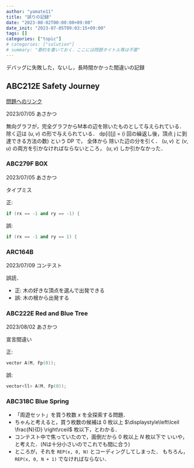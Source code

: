 ```yaml
---
author: "yamate11"
title: "誤りの記録"
date: "2023-08-02T00:00:00+09:00"
date_init: "2023-07-05T09:03:15+09:00"
tags: []
categories: ["topic"]
# categories: ["solution"]
# summary: "要約を書いておく．ここには問題タイトル等は不要" 
---
```


デバッグに失敗した，ないし，長時間かかった間違いの記録

## ABC212E Safety Journey

[問題へのリンク](https://atcoder.jp/contests/abc212/tasks/abc212_e)

2023/07/05 あさかつ

無向グラフが，完全グラフからM本の辺を除いたものとして与えられている．
除く辺は $(u, v)$ の形で与えられている．
dp[i][j] = (i 回の繰返し後，頂点 j に到達できる方法の数) という DP で，
全体から 除いた辺の分を引く．
$(u, v)$ と $(v, u)$ の両方を引かなければならないところ，
$(u, v)$ しか引かなかった．

### ABC279F BOX

2023/07/05 あさかつ

タイプミス

正:
```cpp
if (rx == -1 and ry == -1) {
```

誤:
```cpp
if (rx == -1 and ry == 1) {
```

### ARC164B

2023/07/09 コンテスト

誤読．

* 正: 木の好きな頂点を選んで出発できる
* 誤: 木の根から出発する

### ABC222E Red and Blue Tree

2023/08/02 あさかつ

宣言間違い

正:
```cpp
vector A(M, Fp(0));
```

誤:
```cpp
vector<ll> A(M, Fp(0));
```

### ABC318C Blue Spring

* 「周遊セット」を買う枚数 $x$ を全探索する問題．
* ちゃんと考えると，買う枚数の候補は $0$ 枚以上
  $\displaystyle\left\lceil \frac{N}{D} \right\rceil$ 枚以下，とわかる．
* コンテスト中で焦っていたので，面倒だから $0$ 枚以上 $N$ 枚以下で
  いいや，と考えた．($N$は十分小さいのでこれでも間に合う)
* ところが，それを `REP(x, 0, N)` とコーディングしてしまった．
  もちろん，`REP(x, 0, N + 1)` でなければならない．
